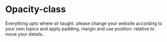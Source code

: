 # Opacity-class
Everything upto where sir taught.
please change your website according to your own topics and apply padding, margin and use position: relative to move your details.  
